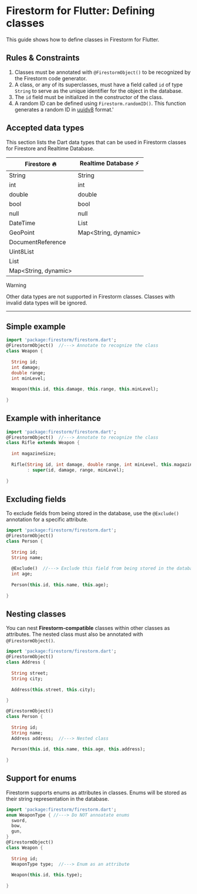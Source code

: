 # Firestorm for Flutter: Defining classes
This guide shows how to define classes in Firestorm for Flutter.

## Rules & Constraints
1. Classes must be annotated with `@FirestormObject()` to be recognized by the Firestorm code generator.
2. A class, or any of its superclasses, must have a field called `id` of type `String` to serve as the unique identifier for the object in the database.
3. The `id` field must be initialized in the constructor of the class.
3. A random ID can be defined using `Firestorm.randomID()`. This function generates a random ID in <a target="_blank" href="https://pub.dev/packages/uuid">uuidv8</a> format.'

## Accepted data types
This section lists the Dart data types that can be used in Firestorm classes for Firestore and Realtime Database.

| Firestore 🔥         | Realtime Database ⚡  |
|----------------------|----------------------|
| String               | String               |
| int                  | int                  |
| double               | double               |
| bool                 | bool                 |
| null                 | null                 |
| DateTime             | List<dynamic>        |
| GeoPoint             | Map<String, dynamic> |
| DocumentReference    |                      |
| Uint8List            |                      |
| List<dynamic>        |                      |
| Map<String, dynamic> |                      |

> [!WARNING]
> Other data types are not supported in Firestorm classes.
> Classes with invalid data types will be ignored.

---

## Simple example
```dart
import 'package:firestorm/firestorm.dart';
@FirestormObject()  //---> Annotate to recognize the class
class Weapon {
  
  String id;
  int damage;
  double range;
  int minLevel;
  
  Weapon(this.id, this.damage, this.range, this.minLevel);
  
}
```

## Example with inheritance
```dart
import 'package:firestorm/firestorm.dart';
@FirestormObject()  //---> Annotate to recognize the class
class Rifle extends Weapon {
  
  int magazineSize;
  
  Rifle(String id, int damage, double range, int minLevel, this.magazineSize)
        : super(id, damage, range, minLevel);
  
}
```

## Excluding fields
To exclude fields from being stored in the database, use the `@Exclude()` annotation for a specific attribute.

```dart
import 'package:firestorm/firestorm.dart';
@FirestormObject() 
class Person {
  
  String id;
  String name;
    
  @Exclude()  //---> Exclude this field from being stored in the database
  int age;
    
  Person(this.id, this.name, this.age);
    
}
```

## Nesting classes
You can nest **Firestorm-compatible** classes within other classes as attributes. 
The nested class must also be annotated with `@FirestormObject()`.

```dart
import 'package:firestorm/firestorm.dart';
@FirestormObject()
class Address {
  
  String street;
  String city;
  
  Address(this.street, this.city);
  
}

@FirestormObject() 
class Person {
  
  String id;
  String name;
  Address address;  //---> Nested class
  
  Person(this.id, this.name, this.age, this.address);
  
}
```

## Support for enums
Firestorm supports enums as attributes in classes. Enums will be stored as their string representation in the database.

```dart
import 'package:firestorm/firestorm.dart';
enum WeaponType { //---> Do NOT annoatate enums
  sword,
  bow,
  gun,
}
@FirestormObject()
class Weapon {
  
  String id;
  WeaponType type;  //---> Enum as an attribute
  
  Weapon(this.id, this.type);
  
}
```